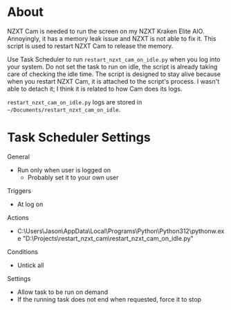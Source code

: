 # About

NZXT Cam is needed to run the screen on my NZXT Kraken Elite AIO. Annoyingly, it has a memory leak issue and NZXT is not able to fix it. This script is used to restart NZXT Cam to release the memory.

Use Task Scheduler to run `restart_nzxt_cam_on_idle.py` when you log into your system. Do not set the task to run on idle, the script is already taking care of checking the idle time. The script is designed to stay alive because when you restart NZXT Cam, it is attached to the script's process. I wasn't able to detach it; I think it is related to how Cam does its logs.

`restart_nzxt_cam_on_idle.py` logs are stored in `~/Documents/restart_nzxt_cam_on_idle`.

# Task Scheduler Settings

General

-   Run only when user is logged on
    -   Probably set it to your own user

Triggers

-   At log on

Actions

-   C:\Users\Jason\AppData\Local\Programs\Python\Python312\pythonw.exe "D:\Projects\restart_nzxt_cam\restart_nzxt_cam_on_idle.py"

Conditions

-   Untick all

Settings

-   Allow task to be run on demand
-   If the running task does not end when requested, force it to stop
